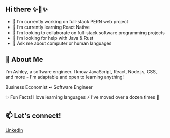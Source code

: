 ## Hi there ✨👋✨

- 🔭 I’m currently working on full-stack PERN web project
- 🌱 I’m currently learning React Native
- 👯 I’m looking to collaborate on full-stack software programming projects
- 🤔 I’m looking for help with Java & Rust
- 💬 Ask me about computer or human languages 

## 💬 About Me
I'm Ashley, a software engineer. I know JavaScript, React, Node.js, CSS, and more - I'm adaptable and open to learning anything!

Business Economist ➺ Software Engineer


✨ Fun Facts!
I love learning languages ⚡ 
I've moved over a dozen times 📍 


## 📫 Let's connect!

[LinkedIn](https://www.linkedin.com/in/ashley-avena/)

